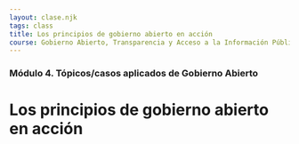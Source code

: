```yaml
---
layout: clase.njk
tags: class
title: Los principios de gobierno abierto en acción
course: Gobierno Abierto, Transparencia y Acceso a la Información Pública
---
```

### Módulo 4. Tópicos/casos aplicados de Gobierno Abierto

# Los principios de gobierno abierto en acción